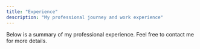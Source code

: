 ```yaml
---
title: "Experience"
description: "My professional journey and work experience"
---
```


Below is a summary of my professional experience. Feel free to contact me for more details. 